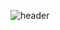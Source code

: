 ![header](https://capsule-render.vercel.app/api?type=waving&color=gradient&height=360&text=%EC%95%88%EB%85%95%ED%95%98%EC%84%B8%EC%9A%94+%EC%84%9C%ED%9D%AC%EC%88%98%EC%9E%85%EB%8B%88%EB%8B%A4&fontSize=60&fontAlign=50&fontAlignY=50&desc=%EB%B0%B1%EC%97%94%EB%93%9C+%EB%8F%84%EC%A0%84+%EC%A4%91..&descSize=20&descAlign=50&descAlignY=60)
